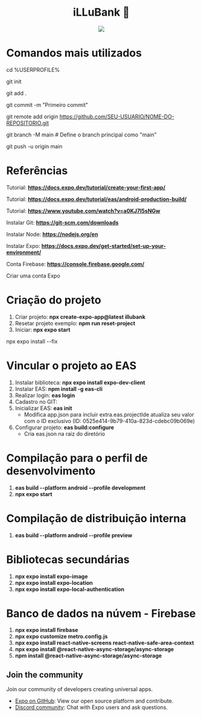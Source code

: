 <h1 align="center"> iLLuBank 👋</h1>
<p align="center">
    <img loading="lazy" src="http://img.shields.io/static/v1?label=STATUS&message=EM%20DESENVOLVIMENTO&color=GREEN&style=for-the-badge"/>
</p>

# Comandos mais utilizados
cd %USERPROFILE%

git init

git add .

git commit -m "Primeiro commit"

git remote add origin https://github.com/SEU-USUARIO/NOME-DO-REPOSITORIO.git

git branch -M main # Define o branch principal como "main"

git push -u origin main

# Referências

Tutorial: **https://docs.expo.dev/tutorial/create-your-first-app/**

Tutorial: **https://docs.expo.dev/tutorial/eas/android-production-build/**

Tutorial: **https://www.youtube.com/watch?v=a0KJ7l5sNGw**

Instalar Git: **https://git-scm.com/downloads**

Instalar Node: **https://nodejs.org/en**

Instalar Expo: **https://docs.expo.dev/get-started/set-up-your-environment/**

Conta Firebase: **https://console.firebase.google.com/**

Criar uma conta Expo

# Criação do projeto
1. Criar projeto: **npx create-expo-app@latest illubank**
2. Resetar projeto exemplo: **npm run reset-project**
3. Iniciar: **npx expo start**

npx expo install --fix

# Vincular o projeto ao EAS
1. Instalar biblioteca: **npx expo install expo-dev-client**
2. Instalar EAS:  **npm install -g eas-cli**
3. Realizar login: **eas login**
4. Cadastro no GIT:
5. Inicializar EAS: **eas init**
   - Modifica app.json para incluir extra.eas.projectIde atualiza seu valor com o ID exclusivo (ID: 0525e414-9b79-410a-823d-cdebc09b069e)
6. Configurar projeto: **eas build:configure**
   - Cria eas.json na raiz do diretório
  
# Compilação para o perfil de desenvolvimento
1. **eas build --platform android --profile development**
2. **npx expo start**
# Compilação de distribuição interna
1. **eas build --platform android --profile preview**

# Bibliotecas secundárias
1. **npx expo install expo-image**
2. **npx expo install expo-location**
3. **npx expo install expo-local-authentication**
   
# Banco de dados na núvem - Firebase
1. **npx expo install firebase**
2. **npx expo customize metro.config.js**
3. **npx expo install react-native-screens react-native-safe-area-context**
4. **npx expo install @react-native-async-storage/async-storage**
5. **npm install @react-native-async-storage/async-storage**
   
## Join the community

Join our community of developers creating universal apps.

- [Expo on GitHub](https://github.com/expo/expo): View our open source platform and contribute.
- [Discord community](https://chat.expo.dev): Chat with Expo users and ask questions.
